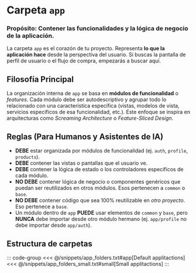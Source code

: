 # Carpeta `app`

### Propósito: Contener las funcionalidades y la lógica de negocio de la aplicación.

La carpeta `app` es el corazón de tu proyecto. Representa **lo que la aplicación hace** desde la perspectiva del usuario. Si buscas la pantalla de perfil de usuario o el flujo de compra, empezarás a buscar aquí.

## Filosofía Principal

La organización interna de `app` se basa en **módulos de funcionalidad** o *features*. Cada módulo debe ser autodescriptivo y agrupar todo lo relacionado con una característica específica (vistas, modelos de vista, servicios específicos de esa funcionalidad, etc.). Este enfoque se inspira en arquitecturas como *Screaming Architecture* o *Feature-Sliced Design*.

## Reglas (Para Humanos y Asistentes de IA)

* **DEBE** estar organizada por módulos de funcionalidad (ej. `auth`, `profile`, `products`).
* **DEBE** contener las vistas o pantallas que el usuario ve.
* **DEBE** contener la lógica de estado o los controladores específicos de cada módulo.
* **NO DEBE** contener lógica de negocio o componentes genéricos que puedan ser reutilizados en otros módulos. Esos pertenecen a `common` o `base`.
* **NO DEBE** contener código que sea 100% reutilizable en *otro proyecto*. Eso pertenece a `base`.
* Un módulo dentro de `app` **PUEDE** usar elementos de `common` y `base`, pero **NUNCA** debe importar desde otro módulo hermano (ej. `app/profile` no debe importar desde `app/auth`).

## Estructura de carpetas
::: code-group
<<< @/snippets/app_folders.txt#app[Default applitactions]
<<< @/snippets/app_folders_small.txt#small[Small applitactions]
:::
